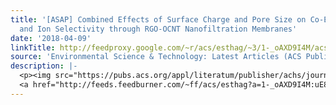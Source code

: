 ```yaml
---
title: '[ASAP] Combined Effects of Surface Charge and Pore Size on Co-Enhanced Permeability
  and Ion Selectivity through RGO-OCNT Nanofiltration Membranes'
date: '2018-04-09'
linkTitle: http://feedproxy.google.com/~r/acs/esthag/~3/1-_oAXD9I4M/acs.est.8b00515
source: 'Environmental Science & Technology: Latest Articles (ACS Publications)'
description: |-
  <p><img src="https://pubs.acs.org/appl/literatum/publisher/achs/journals/content/esthag/0/esthag.ahead-of-print/acs.est.8b00515/20180409/images/medium/es-2018-00515v_0007.gif" alt="TOC Graphic"/></p><div><cite>Environmental Science & Technology</cite></div><div>DOI: 10.1021/acs.est.8b00515</div><div class="feedflare">
  <a href="http://feeds.feedburner.com/~ff/acs/esthag?a=1-_oAXD9I4M:uE8MzeaQPnk:yIl2AUoC8zA"><img src="http://feeds.feedburner.com/~ff/acs/esthag?d=yIl2AUoC8zA" border="0"></img></a>
---
```

